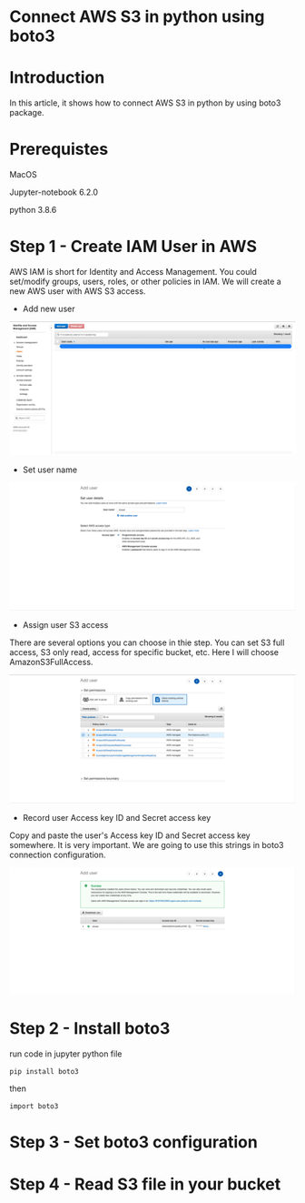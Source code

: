 # Connect AWS S3 in python using boto3

# Introduction

In this article, it shows how to connect AWS S3 in python by using boto3 package.

# Prerequistes

MacOS

Jupyter-notebook  6.2.0

python 3.8.6

# Step 1 - Create IAM User in AWS 

AWS IAM is short for Identity and Access Management. You could set/modify groups, users, roles, or other policies in IAM. We will create a new AWS user with AWS S3 access. 

* Add new user

![](image/addnewuser.png)

* Set user name

![](image/setuserdetails.png)

* Assign user S3 access

There are several options you can choose in thie step. You can set S3 full access, S3 only read, access for specific bucket, etc. Here I will choose AmazonS3FullAccess.

![](image/assigns3access.png)

* Record user Access key ID and Secret access key

Copy and paste the user's Access key ID and Secret access key somewhere. It is very important. We are going to use this strings in boto3 connection configuration.

![](image/recordidpassword.png)

# Step 2 - Install boto3

run code in jupyter python file
```
pip install boto3
```

then

```
import boto3
```

# Step 3 - Set boto3 configuration 

# Step 4 - Read S3 file in your bucket













